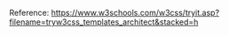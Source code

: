 Reference: https://www.w3schools.com/w3css/tryit.asp?filename=tryw3css_templates_architect&stacked=h
